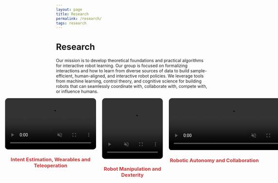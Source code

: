 ```yaml
---
layout: page
title: Research
permalink: /research/
tags: research
---
```


<div class="research-section">
    <h1>Research</h1>
    <p>
        Our mission is to develop theoretical foundations and practical algorithms for interactive robot learning. Our group is focused on formalizing interactions and how to learn from diverse sources of data to build sample-efficient, human-aligned, and interactive robot policies. We leverage tools from machine learning, control theory, and cognitive science for building robots that can seamlessly coordinate with, collaborate with, compete with, or influence humans.
    </p>
    <div class="video-gallery" style="display: flex; gap: 20px; justify-content: center;">
        <!-- Video 1 -->
        <div class="video-item" style="text-align: center; width: 300px;">
            <a href="/research/robotic-intent-estimation" style="text-decoration: none; color: inherit;">
                <div class="video-wrapper" style="border-radius: 10px; overflow: hidden; width: 300px; height: auto; aspect-ratio: 16/9;">
                    <video width="100%" height="100%" autoplay muted loop playsinline style="object-fit: cover;">
                        <source src="/papers/proact.mp4" type="video/mp4">
                        Your browser does not support the video tag.
                    </video>
                </div>
                <h3 style="color: #c83636;">Intent Estimation, Wearables and Teleoperation</h3>
            </a>
        </div>
        <!-- Video 2 (Square aspect ratio) -->
        <div class="video-item" style="text-align: center; width: 300px;">
            <a href="/research/robot-manipulation-dexterity" style="text-decoration: none; color: inherit;">
                <div class="video-wrapper" style="border-radius: 10px; overflow: hidden; width: 200px; height: 200px; aspect-ratio: 1/1; margin: 0 auto;">
                    <video width="100%" height="100%" autoplay muted loop playsinline style="object-fit: cover;">
                        <source src="/papers/inter.mp4" type="video/mp4">
                        Your browser does not support the video tag.
                    </video>
                </div>
                <h3 style="color: #c83636;">Robot Manipulation and Dexterity</h3>
            </a>
        </div>
        <!-- Video 3 -->
        <div class="video-item" style="text-align: center; width: 300px;">
            <a href="/research/advanced-robotic-autonomy" style="text-decoration: none; color: inherit;">
                <div class="video-wrapper" style="border-radius: 10px; overflow: hidden; width: 400px; height: auto; aspect-ratio: 21/9; margin: 0 auto;">
                    <video width="100%" height="100%" autoplay muted loop playsinline style="object-fit: cover;">
                        <source src="/papers/car_visual_field.mp4" type="video/mp4">
                        Your browser does not support the video tag.
                    </video>
                </div>
                <h3 style="color: #c83636;">Robotic Autonomy and Collaboration</h3>
            </a>
        </div>
    </div>
</div>
